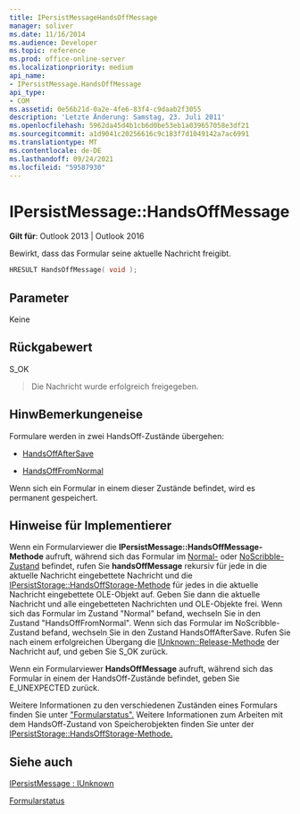 ```yaml
---
title: IPersistMessageHandsOffMessage
manager: soliver
ms.date: 11/16/2014
ms.audience: Developer
ms.topic: reference
ms.prod: office-online-server
ms.localizationpriority: medium
api_name:
- IPersistMessage.HandsOffMessage
api_type:
- COM
ms.assetid: 0e56b21d-0a2e-4fe6-83f4-c9daab2f3055
description: 'Letzte Änderung: Samstag, 23. Juli 2011'
ms.openlocfilehash: 5962da45d4b1cb6d0be53eb1a039657058e3df21
ms.sourcegitcommit: a1d9041c20256616c9c183f7d1049142a7ac6991
ms.translationtype: MT
ms.contentlocale: de-DE
ms.lasthandoff: 09/24/2021
ms.locfileid: "59587930"
---
```

# <a name="ipersistmessagehandsoffmessage"></a>IPersistMessage::HandsOffMessage

  
  
**Gilt für**: Outlook 2013 | Outlook 2016 
  
Bewirkt, dass das Formular seine aktuelle Nachricht freigibt.
  
```cpp
HRESULT HandsOffMessage( void );
```

## <a name="parameters"></a>Parameter

Keine
  
## <a name="return-value"></a>Rückgabewert

S_OK 
  
> Die Nachricht wurde erfolgreich freigegeben.
    
## <a name="remarks"></a>HinwBemerkungeneise

Formulare werden in zwei HandsOff-Zustände übergehen:
  
- [HandsOffAfterSave](handsoffaftersave-state.md)
    
- [HandsOffFromNormal](handsofffromnormal-state.md)
    
Wenn sich ein Formular in einem dieser Zustände befindet, wird es permanent gespeichert. 
  
## <a name="notes-to-implementers"></a>Hinweise für Implementierer

Wenn ein Formularviewer die **IPersistMessage::HandsOffMessage-Methode** aufruft, während sich das Formular im [Normal-](normal-state.md) oder [NoScribble-Zustand](noscribble-state.md) befindet, rufen Sie **handsOffMessage** rekursiv für jede in die aktuelle Nachricht eingebettete Nachricht und die [IPersistStorage::HandsOffStorage-Methode](https://msdn.microsoft.com/library/1e5ef26f-d8e7-4fa6-bfc4-19dace35314d.aspx) für jedes in die aktuelle Nachricht eingebettete OLE-Objekt auf. Geben Sie dann die aktuelle Nachricht und alle eingebetteten Nachrichten und OLE-Objekte frei. Wenn sich das Formular im Zustand "Normal" befand, wechseln Sie in den Zustand "HandsOffFromNormal". Wenn sich das Formular im NoScribble-Zustand befand, wechseln Sie in den Zustand HandsOffAfterSave. Rufen Sie nach einem erfolgreichen Übergang die [IUnknown::Release-Methode](https://msdn.microsoft.com/library/4b494c6f-f0ee-4c35-ae45-ed956f40dc7a%28Office.15%29.aspx) der Nachricht auf, und geben Sie S_OK zurück. 
  
Wenn ein Formularviewer **HandsOffMessage** aufruft, während sich das Formular in einem der HandsOff-Zustände befindet, geben Sie E_UNEXPECTED zurück. 
  
Weitere Informationen zu den verschiedenen Zuständen eines Formulars finden Sie unter ["Formularstatus".](form-states.md) Weitere Informationen zum Arbeiten mit dem HandsOff-Zustand von Speicherobjekten finden Sie unter der [IPersistStorage::HandsOffStorage-Methode.](https://msdn.microsoft.com/library/1e5ef26f-d8e7-4fa6-bfc4-19dace35314d.aspx) 
  
## <a name="see-also"></a>Siehe auch



[IPersistMessage : IUnknown](ipersistmessageiunknown.md)


[Formularstatus](form-states.md)

